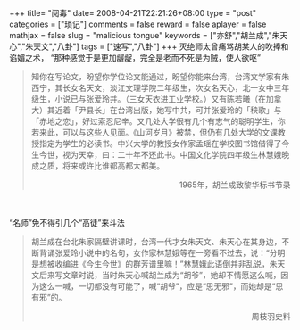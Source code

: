 +++
title= "阅毒"
date= 2008-04-21T22:21:26+08:00
type = "post"
categories = ["琐记"]
comments = false
reward = false
aplayer = false
mathjax = false
slug = "malicious tongue"
keywords = ["亦舒","胡兰成","朱天心","朱天文","八卦"]
tags = ["速写","八卦"]
+++
灭绝师太曾痛骂胡某人的吹捧和谄媚之术， “那种感觉于是更加龌龊，完全是老而不死是为贼，使人欲呕”

>知你在写论文，盼望你学位论文能通过，盼望你能来台湾，台湾文学家有朱西宁，其长女名天文，淡江文理学院二年级生，次女名天心，北一女中三年级生，小说已与张爱玲并。（三女天衣进工业学校。）又有陈若曦（在加拿大）其近着「尹县长」在台湾出版，她写中共，可并张爱玲的「秧歌」与「赤地之恋」，好过索忍尼辛。又几处大学很有几个有志气的聪明学生，你若来此，可以与这些人见面。《山河岁月》被禁，但仍有几处大学的文课教授指定为学生的必读书。中兴大学的教授女作家孟瑶在学校图书馆借得了今生今世，视为天幸，曰：二十年不还此书。中国文化学院四年级生林慧娥晚成之质，将来或许比谁都高都大都美。
><p align=right>1965年，胡兰成致黎华标书节录</p>
<!--more-->　　

“名师”免不得引几个“高徒”来斗法

>胡兰成在台北朱家隔壁讲课时，台湾一代才女朱天文、朱天心在其身边，不断背诵张爱玲小说中的名句，女作家林慧娥等在一旁看不过去，说：“分明是想被收编进《今生今世》的群芳谱里嘛！”林慧娥此语倒并非乱说，朱天文后来写文章时说，当时朱天心喊胡兰成为“胡爷”，她却不情愿这么喊，因为这么一喊，一切都没有可能了，喊“胡爷”，应是“思无邪”，而她却是“思有邪”的。
><p align=right>周枝羽史料</p>
